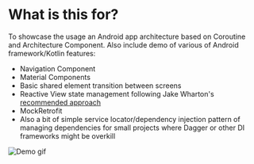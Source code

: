 # What is this for?
To showcase the usage an Android app architecture based on Coroutine and Architecture Component. 
Also include demo of various of Android framework/Kotlin features:

* Navigation Component
* Material Components
* Basic shared element transition between screens
* Reactive View state management following Jake Wharton's [recommended approach](https://www.youtube.com/watch?v=0IKHxjkgop4)
* MockRetrofit
* Also a bit of simple service locator/dependency injection pattern of managing dependencies for small projects where Dagger or other DI frameworks might be overkill


![Demo gif](https://media.giphy.com/media/h8afO6UdljGQmbzAj1/giphy.gif)
